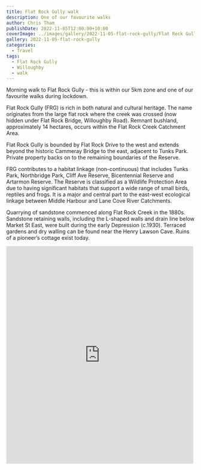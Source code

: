 ```yaml
---
title: Flat Rock Gully walk
description: One of our favourite walks
author: Chris Tham
publishDate: 2022-11-05T12:00:00+10:00
coverImage: ../images/gallery/2022-11-05-flat-rock-gully/Flat Rock Gully (5).jpeg
gallery: 2022-11-05-flat-rock-gully
categories:
  - Travel
tags:
  - Flat Rock Gully
  - Willoughby
  - walk
---
```


Morning walk to Flat Rock Gully - this is within our 5km  zone and one of our favourite walks during lockdown.

Flat Rock Gully (FRG) is rich in both natural and cultural heritage. The name originates from the large flat rock where the creek was crossed (now hidden under Flat Rock Bridge, Willoughby Road). Remnant bushland, approximately 14 hectares, occurs within the Flat Rock Creek Catchment Area.

Flat Rock Gully is bounded by Flat Rock Drive to the west and extends beyond the historic Cammeray Bridge to the east, adjacent to Tunks Park. Private property backs on to the remaining boundaries of the Reserve. 

FRG contributes to a habitat linkage (non-continuous) that includes Tunks Park, Northbridge Park, Cliff Ave Reserve, Bicentennial Reserve and Artarmon Reserve. The Reserve is classified as a Wildlife Protection Area due to having significant habitats that support a wide range of small birds, reptiles and frogs. It is a major and central part to the east-west ecological linkage between Middle Harbour and Lane Cove River Catchments.

Quarrying of sandstone commenced along Flat Rock Creek in the 1880s. Sandstone retaining walls, including the L-shaped walls and drain line below Market St East, were built during the early Depression (c.1930). Terraced gardens and dry walling can be found near the Henry Lawson Cave. Ruins of a pioneer’s cottage exist today.

<iframe src="https://www.facebook.com/plugins/post.php?href=https%3A%2F%2Fwww.facebook.com%2Fchris1.tham%2Fposts%2Fpfbid02cmERV9gwY7EBxemcqpgvJf86yAa4pJDh4QqEbdcUgFp8eSCjT8QPs8PyFVZFA6mnl&show_text=true&width=500" width="500" height="582" style="border:none;overflow:hidden" scrolling="no" frameborder="0" allowfullscreen="true" allow="autoplay; clipboard-write; encrypted-media; picture-in-picture; web-share"></iframe>
